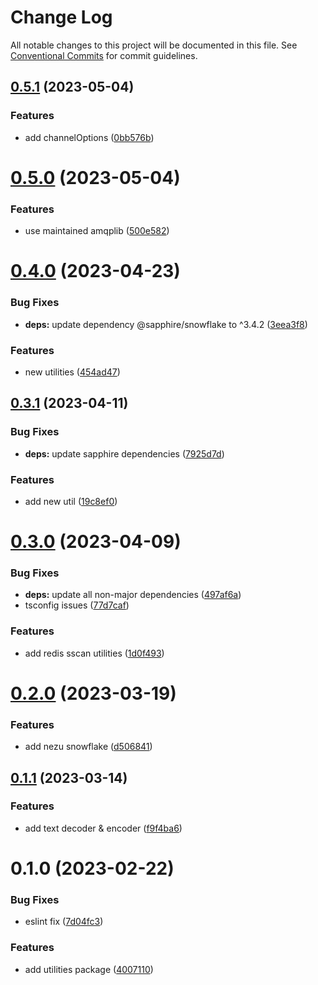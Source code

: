 # Change Log

All notable changes to this project will be documented in this file.
See [Conventional Commits](https://conventionalcommits.org) for commit guidelines.

## [0.5.1](https://github.com/NezuChan/utilities/compare/@nezuchan/utilities@0.5.0...@nezuchan/utilities@0.5.1) (2023-05-04)


### Features

* add channelOptions ([0bb576b](https://github.com/NezuChan/utilities/commit/0bb576b6b9ad3ddff6cc0936cf10ba96827e5768))





# [0.5.0](https://github.com/NezuChan/utilities/compare/@nezuchan/utilities@0.4.0...@nezuchan/utilities@0.5.0) (2023-05-04)


### Features

* use maintained amqplib ([500e582](https://github.com/NezuChan/utilities/commit/500e582f148360dd7f2825847e911eddd14cd23d))





# [0.4.0](https://github.com/NezuChan/utilities/compare/@nezuchan/utilities@0.3.1...@nezuchan/utilities@0.4.0) (2023-04-23)


### Bug Fixes

* **deps:** update dependency @sapphire/snowflake to ^3.4.2 ([3eea3f8](https://github.com/NezuChan/utilities/commit/3eea3f86eb445ef78941c9ebdac0d059c859b2cd))


### Features

* new utilities ([454ad47](https://github.com/NezuChan/utilities/commit/454ad47774d51091a3c8a64b68f230493a6c3a0f))





## [0.3.1](https://github.com/NezuChan/utilities/compare/@nezuchan/utilities@0.3.0...@nezuchan/utilities@0.3.1) (2023-04-11)


### Bug Fixes

* **deps:** update sapphire dependencies ([7925d7d](https://github.com/NezuChan/utilities/commit/7925d7dfc79931d394d615db51cb57125efa9a7b))


### Features

* add new util ([19c8ef0](https://github.com/NezuChan/utilities/commit/19c8ef0b9a6ca157a5e1b5656599fb5a2ee8e92a))





# [0.3.0](https://github.com/NezuChan/utilities/compare/@nezuchan/utilities@0.2.0...@nezuchan/utilities@0.3.0) (2023-04-09)


### Bug Fixes

* **deps:** update all non-major dependencies ([497af6a](https://github.com/NezuChan/utilities/commit/497af6adf829cd5d7a04edbefb31dcc022ecb881))
* tsconfig issues ([77d7caf](https://github.com/NezuChan/utilities/commit/77d7caf1d0025325a077b5ba043b3d5093fe803b))


### Features

* add redis sscan utilities ([1d0f493](https://github.com/NezuChan/utilities/commit/1d0f49325e72636fb5856c255c8025cb4bd85e7c))





# [0.2.0](https://github.com/NezuChan/utilities/compare/@nezuchan/utilities@0.1.1...@nezuchan/utilities@0.2.0) (2023-03-19)


### Features

* add nezu snowflake ([d506841](https://github.com/NezuChan/utilities/commit/d506841510283a82230e0c548e3b83d308d6cffb))





## [0.1.1](https://github.com/NezuChan/utilities/compare/@nezuchan/utilities@0.1.0...@nezuchan/utilities@0.1.1) (2023-03-14)


### Features

* add text decoder & encoder ([f9f4ba6](https://github.com/NezuChan/utilities/commit/f9f4ba631962ef9bd8757fec7ab113cd149d41bd))





# 0.1.0 (2023-02-22)


### Bug Fixes

* eslint fix ([7d04fc3](https://github.com/NezuChan/utilities/commit/7d04fc3aa57f53f7162938d31eeae0feb3f890d5))


### Features

* add utilities package ([4007110](https://github.com/NezuChan/utilities/commit/400711074d5aea600f70e674118c21fa36f74a48))
